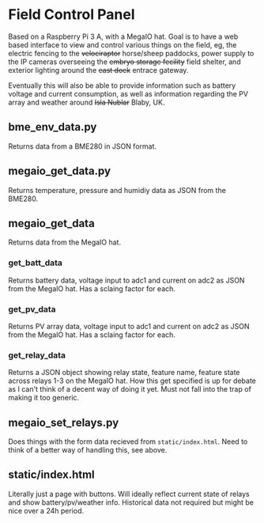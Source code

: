 # Field Control Panel

Based on a Raspberry Pi 3 A, with a MegaIO hat. Goal is to have a web based interface to view and control various things on the field, eg, the electric fencing to the ~~velociraptor~~ horse/sheep paddocks, power supply to the IP cameras overseeing the ~~embryo storage fecility~~ field shelter, and exterior lighting around the ~~east dock~~ entrace gateway.

Eventually this will also be able to provide information such as battery voltage and current consumption, as well as information regarding the PV array and weather around ~~Isla Nublar~~ Blaby, UK.

## bme_env_data.py

Returns data from a BME280 in JSON format.

## megaio_get_data.py
Returns temperature, pressure and humidiy data as JSON from the BME280.

## megaio_get_data

Returns data from the MegaIO hat.

### get_batt_data
Returns battery data, voltage input to adc1 and current on adc2 as JSON from the MegaIO hat. Has a sclaing factor for each.

### get_pv_data
Returns PV array data, voltage input to adc1 and current on adc2 as JSON from the MegaIO hat. Has a sclaing factor for each.

### get_relay_data
Returns a JSON object showing relay state, feature name, feature state across relays 1-3 on the MegaIO hat. How this get specified is up for debate as I can't think of a decent way of doing it yet. Must not fall into the trap of making it too generic.

## megaio_set_relays.py

Does things with the form data recieved from `static/index.html`. Need to think of a better way of handling this, see above.

## static/index.html

Literally just a page with buttons. Will ideally reflect current state of relays and show battery/pv/weather info. Historical data not required but might be nice over a 24h period.
